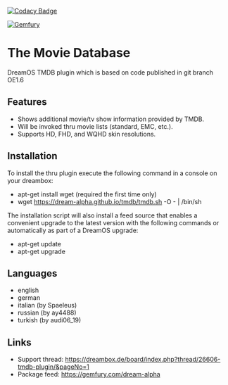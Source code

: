[![Codacy Badge](https://app.codacy.com/project/badge/Grade/495cf6fc5be8434ca7b493ff88724433)](https://www.codacy.com/gh/dream-alpha/tmdb/dashboard?utm_source=github.com&amp;utm_medium=referral&amp;utm_content=dream-alpha/tmdb&amp;utm_campaign=Badge_Grade)

[![Gemfury](https://badge.fury.io/fp/gemfury.svg)](https://gemfury.com/f/partner)

# The Movie Database
DreamOS TMDB plugin which is based on code published in git branch OE1.6

## Features
- Shows additional movie/tv show information provided by TMDB.
- Will be invoked thru movie lists (standard, EMC, etc.).
- Supports HD, FHD, and WQHD skin resolutions.

## Installation
To install the thru plugin execute the following command in a console on your dreambox:
- apt-get install wget (required the first time only)
- wget https://dream-alpha.github.io/tmdb/tmdb.sh -O - | /bin/sh

The installation script will also install a feed source that enables a convenient upgrade to the latest version with the following commands or automatically as part of a DreamOS upgrade:
- apt-get update
- apt-get upgrade

## Languages
- english
- german
- italian (by Spaeleus)
- russian (by ay4488)
- turkish (by audi06_19)

## Links
- Support thread: https://dreambox.de/board/index.php?thread/26606-tmdb-plugin/&pageNo=1
- Package feed: https://gemfury.com/dream-alpha
